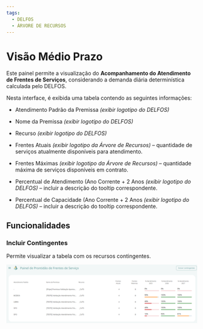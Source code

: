 ```yaml
---
tags:
  - DELFOS
  - ÁRVORE DE RECURSOS
---
```

# Visão Médio Prazo

Este painel permite a visualização do **Acompanhamento do Atendimento de Frentes de Serviços**, considerando a demanda diária determinística calculada pelo DELFOS.   

Nesta interface, é exibida uma tabela contendo as seguintes informações:  

- Atendimento Padrão da Premissa *(exibir logotipo do DELFOS)*  

- Nome da Premissa *(exibir logotipo do DELFOS)*  

- Recurso  *(exibir logotipo do DELFOS)*  

- Frentes Atuais *(exibir logotipo da Árvore de Recursos)* – quantidade de serviços atualmente disponíveis para atendimento. 

- Frentes Máximas *(exibir logotipo da Árvore de Recursos)* – quantidade máxima de serviços disponíveis em contrato.  

- Percentual de Atendimento (Ano Corrente + 2 Anos *(exibir logotipo do DELFOS)* – incluir a descrição do tooltip correspondente. 

- Percentual de Capacidade (Ano Corrente + 2 Anos *(exibir logotipo do DELFOS)* – incluir a descrição do tooltip correspondente.  

## Funcionalidades

### Incluir Contingentes  
Permite visualizar a tabela com os recursos contingentes.  


![alt text](image-12.png)
